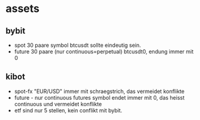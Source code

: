 # assets

## bybit

- spot 30 paare symbol btcusdt sollte eindeutig sein.
- future 30 paare (nur continuous=perpetual) btcusdt0, endung immer mit 0

## kibot
- spot-fx "EUR/USD" immer mit schraegstrich, das vermeidet konflikte
- future - nur continuous futures
  symbol endet immer mit 0, das heisst continuous und vermeidet konflikte
- etf sind nur 5 stellen, kein conflikt mit bybit.

